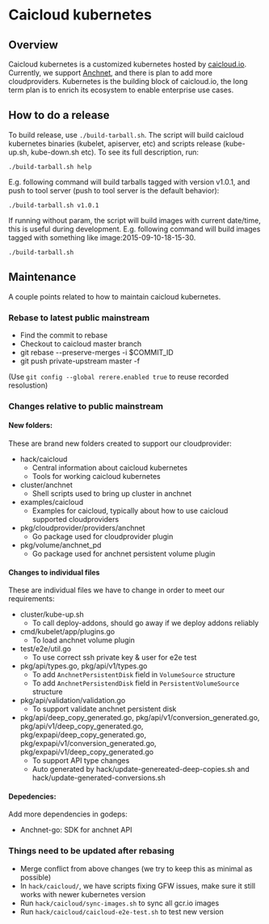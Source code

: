# Caicloud kubernetes

## Overview

Caicloud kubernetes is a customized kubernetes hosted by [caicloud.io](https://caicloud.io). Currently, we support [Anchnet](http://cloud.51idc.com/),
and there is plan to add more cloudproviders. Kubernetes is the building block of caicloud.io, the long term plan is to enrich its ecosystem to enable
enterprise use cases.

## How to do a release

To build release, use `./build-tarball.sh`. The script will build caicloud kubernetes binaries (kubelet, apiserver, etc) and scripts release
(kube-up.sh, kube-down.sh etc). To see its full description, run:
```
./build-tarball.sh help
```

E.g. following command will build tarballs tagged with version v1.0.1, and push to tool server (push to tool server is the default behavior):
```
./build-tarball.sh v1.0.1
```

If running without param, the script will build images with current date/time, this is useful during development. E.g. following command
will build images tagged with something like image:2015-09-10-18-15-30.
```
./build-tarball.sh
```

## Maintenance

A couple points related to how to maintain caicloud kubernetes.

### Rebase to latest public mainstream
* Find the commit to rebase
* Checkout to caicloud master branch
* git rebase --preserve-merges -i $COMMIT_ID
* git push private-upstream master -f

(Use `git config --global rerere.enabled true` to reuse recorded resolustion)

### Changes relative to public mainstream
#### New folders:
These are brand new folders created to support our cloudprovider:
* hack/caicloud
  * Central information about caicloud kubernetes
  * Tools for working caicloud kubernetes
* cluster/anchnet
  * Shell scripts used to bring up cluster in anchnet
* examples/caicloud
  * Examples for caicloud, typically about how to use caicloud supported cloudproviders
* pkg/cloudprovider/providers/anchnet
  * Go package used for cloudprovider plugin
* pkg/volume/anchnet_pd
  * Go package used for anchnet persistent volume plugin

#### Changes to individual files
These are individual files we have to change in order to meet our requirements:
* cluster/kube-up.sh
  * To call deploy-addons, should go away if we deploy addons reliably
* cmd/kubelet/app/plugins.go
  * To load anchnet volume plugin
* test/e2e/util.go
  * To use correct ssh private key & user for e2e test
* pkg/api/types.go, pkg/api/v1/types.go
  * To add `AnchnetPersistentDisk` field in `VolumeSource` structure
  * To add `AnchnetPersistendDisk` field in `PersistentVolumeSource` structure
* pkg/api/validation/validation.go
  * To support validate anchnet persistent disk
* pkg/api/deep_copy_generated.go, pkg/api/v1/conversion_generated.go, pkg/api/v1/deep_copy_generated.go, pkg/expapi/deep_copy_generated.go, pkg/expapi/v1/conversion_generated.go, pkg/expapi/v1/deep_copy_generated.go
  * To support API type changes
  * Auto generated by hack/update-genereated-deep-copies.sh and hack/update-generated-conversions.sh

#### Depedencies:
Add more dependencies in godeps:
* Anchnet-go: SDK for anchnet API

### Things need to be updated after rebasing
* Merge conflict from above changes (we try to keep this as minimal as possible)
* In `hack/caicloud/`, we have scripts fixing GFW issues, make sure it still works with newer kubernetes version
* Run `hack/caicloud/sync-images.sh` to sync all gcr.io images
* Run `hack/caicloud/caicloud-e2e-test.sh` to test new version
